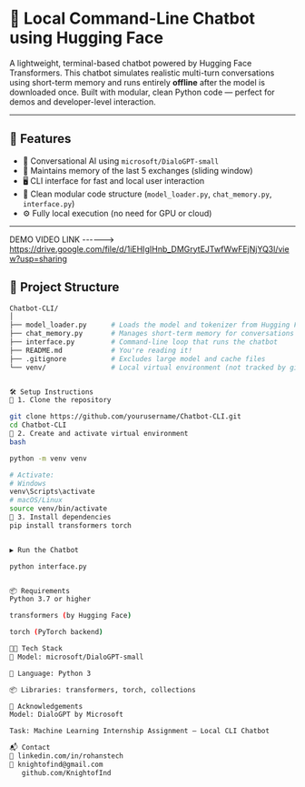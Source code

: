# 🤖 Local Command-Line Chatbot using Hugging Face

A lightweight, terminal-based chatbot powered by Hugging Face Transformers. This chatbot simulates realistic multi-turn conversations using short-term memory and runs entirely **offline** after the model is downloaded once. Built with modular, clean Python code — perfect for demos and developer-level interaction.

---

## 🚀 Features

- 💬 Conversational AI using `microsoft/DialoGPT-small`
- 🧠 Maintains memory of the last 5 exchanges (sliding window)
- 🖥️ CLI interface for fast and local user interaction
- 🧩 Clean modular code structure (`model_loader.py`, `chat_memory.py`, `interface.py`)
- ⚙️ Fully local execution (no need for GPU or cloud)

---

DEMO VIDEO LINK ------> https://drive.google.com/file/d/1iEHIgIHnb_DMGrytEJTwfWwFEjNjYQ3l/view?usp=sharing


## 🧱 Project Structure

```bash
Chatbot-CLI/
│
├── model_loader.py      # Loads the model and tokenizer from Hugging Face
├── chat_memory.py       # Manages short-term memory for conversations
├── interface.py         # Command-line loop that runs the chatbot
├── README.md            # You're reading it!
├── .gitignore           # Excludes large model and cache files
└── venv/                # Local virtual environment (not tracked by git)


🛠️ Setup Instructions
🔹 1. Clone the repository

git clone https://github.com/yourusername/Chatbot-CLI.git
cd Chatbot-CLI
🔹 2. Create and activate virtual environment
bash

python -m venv venv

# Activate:
# Windows
venv\Scripts\activate
# macOS/Linux
source venv/bin/activate
🔹 3. Install dependencies
pip install transformers torch


▶️ Run the Chatbot

python interface.py


📦 Requirements
Python 3.7 or higher

transformers (by Hugging Face)

torch (PyTorch backend)

👨‍💻 Tech Stack
🧠 Model: microsoft/DialoGPT-small

🐍 Language: Python 3

📦 Libraries: transformers, torch, collections

🙌 Acknowledgements
Model: DialoGPT by Microsoft

Task: Machine Learning Internship Assignment – Local CLI Chatbot

📬 Contact
🔗 linkedin.com/in/rohanstech
📧 knightofind@gmail.com
   github.com/KnightofInd